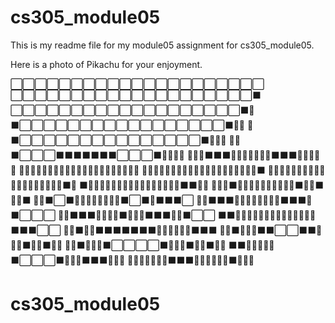 # cs305_module05

This is my readme file for my module05 assignment for cs305_module05.

Here is a photo of Pikachu for your enjoyment. 

 
⬜⬜⬜⬜⬜⬜⬜⬜⬜⬜⬜⬜⬜⬜⬜⬜⬜⬜⬜⬜⬜ 
⬜⬜⬜⬜⬜⬜⬜⬜⬜⬜⬜⬜⬜⬜⬜⬜⬜⬜⬜⬜⬛ 
⬜⬜⬜⬜⬜⬜⬜⬜⬜⬜⬜⬜⬜⬜⬜⬜⬜⬜⬜⬛💛 
⬛⬜⬜⬜⬜⬜⬜⬜⬜⬜⬜⬜⬜⬜⬜⬜⬜⬜⬛💛💛 
💛⬛⬜⬜⬜⬜⬜⬜⬜⬜⬜⬜⬜⬜⬜⬜⬜⬛💛💛💛 
💛💛⬛⬜⬜⬜⬛⬛⬛⬛⬛⬛⬛⬜⬜⬜⬛💛💛💛💛 
💛💛💛⬛⬛⬛💛💛💛💛💛💛💛⬛⬛⬛💛💛💛💛💛 
💛💛💛💛💛💛💛💛💛💛💛💛💛💛💛💛💛💛💛💛💛 
💛💛💛💛💛💛💛💛💛💛💛💛💛💛💛💛💛💛💛💛⬛ 
💛💛💛💛💛💛💛💛💛💛💛💛💛💛💛💛💛💛💛⬛💛 
⬛💛💛💛💛💛💛💛💛💛💛💛💛💛💛💛💛⬛⬛💛💛 
💛💛💛⬛💛💛💛💛💛💛💛💛💛💛⬛💛💛⬛💛💛⬛ 
💛💛⬛⬜⬛💛💛💛💛💛💛💛💛⬛⬜⬛💛⬛⬛⬛⬜ 
💛💛⬛⬛⬛💛💛💛💛💛💛💛💛⬛⬛⬛💛⬛⬜⬜⬜ 
💛💛⬛⬛⬛💛💛💛💛⬛💛💛💛⬛⬛⬛💛💛⬛⬜⬜ 
⬛⬛💛💛💛💛💛💛💛💛💛💛💛💛💛💛⬛⬛⬛⬜⬜ 
🍎🍎⬛💛💛⬛⬛⬛⬛⬛⬛⬛💛💛💛💛🍎🍎⬛⬛⬛ 
🍎🍎⬛💛💛💛⬛⬛⬜⬜⬛⬛💛💛💛⬛🍎🍎⬛💛💛 
🍎🍎⬛💛💛💛⬛⬜⬜⬜⬜⬛💛💛💛⬛🍎🍎⬛💛💛 
⬛⬛💛💛💛💛💛⬛⬜⬜⬜⬛💛💛💛⬛⬛⬛💛💛💛 
💛💛💛💛💛💛💛⬛⬛⬛💛💛💛💛💛💛⬛💛💛💛


# cs305_module05
